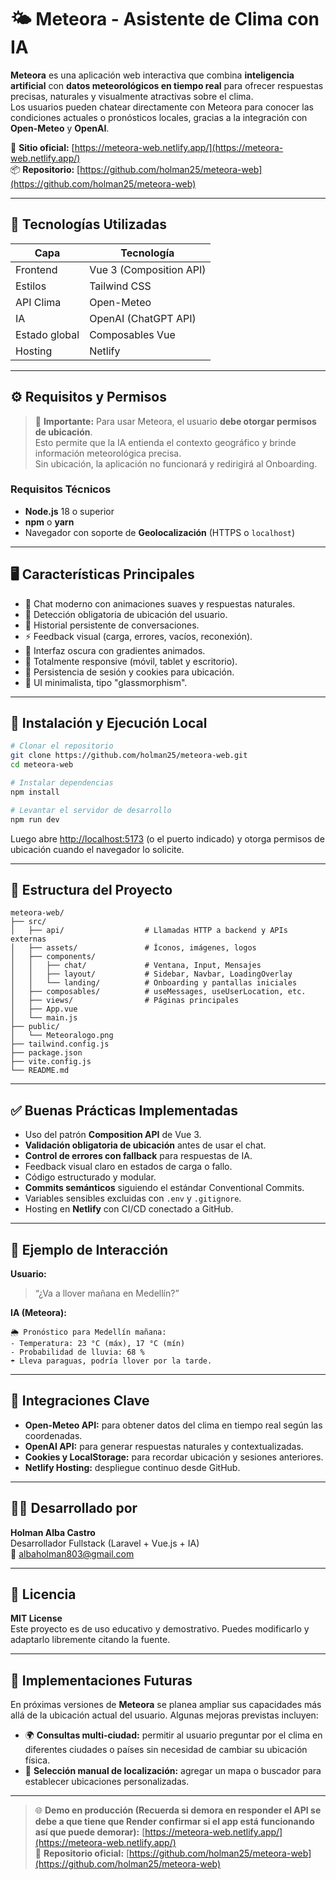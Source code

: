
# 🌤️ Meteora - Asistente de Clima con IA

**Meteora** es una aplicación web interactiva que combina **inteligencia artificial** con **datos meteorológicos en tiempo real** para ofrecer respuestas precisas, naturales y visualmente atractivas sobre el clima.  
Los usuarios pueden chatear directamente con Meteora para conocer las condiciones actuales o pronósticos locales, gracias a la integración con **Open-Meteo** y **OpenAI**.

🔗 **Sitio oficial:** [https://meteora-web.netlify.app/](https://meteora-web.netlify.app/)  
📦 **Repositorio:** [https://github.com/holman25/meteora-web](https://github.com/holman25/meteora-web)

---

## 🧩 Tecnologías Utilizadas

| Capa           | Tecnología              |
|----------------|--------------------------|
| Frontend       | Vue 3 (Composition API) |
| Estilos        | Tailwind CSS            |
| API Clima      | Open-Meteo              |
| IA             | OpenAI (ChatGPT API)    |
| Estado global  | Composables Vue         |
| Hosting        | Netlify                 |

---

## ⚙️ Requisitos y Permisos

> 🚨 **Importante:** Para usar Meteora, el usuario **debe otorgar permisos de ubicación**.  
> Esto permite que la IA entienda el contexto geográfico y brinde información meteorológica precisa.  
> Sin ubicación, la aplicación no funcionará y redirigirá al Onboarding.

### Requisitos Técnicos

- **Node.js** 18 o superior
- **npm** o **yarn**
- Navegador con soporte de **Geolocalización** (HTTPS o `localhost`)

---

## 🖥️ Características Principales

- 💬 Chat moderno con animaciones suaves y respuestas naturales.
- 📍 Detección obligatoria de ubicación del usuario.
- 🧾 Historial persistente de conversaciones.
- ⚡ Feedback visual (carga, errores, vacíos, reconexión).
- 🌙 Interfaz oscura con gradientes animados.
- 📱 Totalmente responsive (móvil, tablet y escritorio).
- 🔐 Persistencia de sesión y cookies para ubicación.
- 🎨 UI minimalista, tipo "glassmorphism".

---

## 🚀 Instalación y Ejecución Local

```bash
# Clonar el repositorio
git clone https://github.com/holman25/meteora-web.git
cd meteora-web

# Instalar dependencias
npm install

# Levantar el servidor de desarrollo
npm run dev
```

Luego abre [http://localhost:5173](http://localhost:5173) (o el puerto indicado) y otorga permisos de ubicación cuando el navegador lo solicite.

---

## 📁 Estructura del Proyecto

```
meteora-web/
├── src/
│   ├── api/                  # Llamadas HTTP a backend y APIs externas
│   ├── assets/               # Íconos, imágenes, logos
│   ├── components/
│   │   ├── chat/             # Ventana, Input, Mensajes
│   │   ├── layout/           # Sidebar, Navbar, LoadingOverlay
│   │   └── landing/          # Onboarding y pantallas iniciales
│   ├── composables/          # useMessages, useUserLocation, etc.
│   ├── views/                # Páginas principales
│   ├── App.vue
│   └── main.js
├── public/
│   └── Meteoralogo.png
├── tailwind.config.js
├── package.json
├── vite.config.js
└── README.md
```

---

## ✅ Buenas Prácticas Implementadas

- Uso del patrón **Composition API** de Vue 3.
- **Validación obligatoria de ubicación** antes de usar el chat.
- **Control de errores con fallback** para respuestas de IA.
- Feedback visual claro en estados de carga o fallo.
- Código estructurado y modular.
- **Commits semánticos** siguiendo el estándar Conventional Commits.
- Variables sensibles excluidas con `.env` y `.gitignore`.
- Hosting en **Netlify** con CI/CD conectado a GitHub.

---

## 🧠 Ejemplo de Interacción

**Usuario:**  
> “¿Va a llover mañana en Medellín?”

**IA (Meteora):**  
```
🌦️ Pronóstico para Medellín mañana:
- Temperatura: 23 °C (máx), 17 °C (mín)
- Probabilidad de lluvia: 68 %
☂️ Lleva paraguas, podría llover por la tarde.
```

---

## 🧩 Integraciones Clave

- **Open-Meteo API:** para obtener datos del clima en tiempo real según las coordenadas.
- **OpenAI API:** para generar respuestas naturales y contextualizadas.
- **Cookies y LocalStorage:** para recordar ubicación y sesiones anteriores.
- **Netlify Hosting:** despliegue continuo desde GitHub.

---

## 👨‍💻 Desarrollado por

**Holman Alba Castro**  
Desarrollador Fullstack (Laravel + Vue.js + IA)  
📧 [albaholman803@gmail.com](mailto:albaholman803@gmail.com)

---

## 📝 Licencia

**MIT License**  
Este proyecto es de uso educativo y demostrativo. Puedes modificarlo y adaptarlo libremente citando la fuente.

---

## 🔮 Implementaciones Futuras

En próximas versiones de **Meteora** se planea ampliar sus capacidades más allá de la ubicación actual del usuario. Algunas mejoras previstas incluyen:

- 🌍 **Consultas multi-ciudad:** permitir al usuario preguntar por el clima en diferentes ciudades o países sin necesidad de cambiar su ubicación física.  
- 🧭 **Selección manual de localización:** agregar un mapa o buscador para establecer ubicaciones personalizadas.  


---

> 🌐 **Demo en producción (Recuerda si demora en responder el API se debe a que tiene que Render confirmar si el app está funcionando así que puede demorar):** [https://meteora-web.netlify.app/](https://meteora-web.netlify.app/)  
> 🧭 **Repositorio oficial:** [https://github.com/holman25/meteora-web](https://github.com/holman25/meteora-web)


